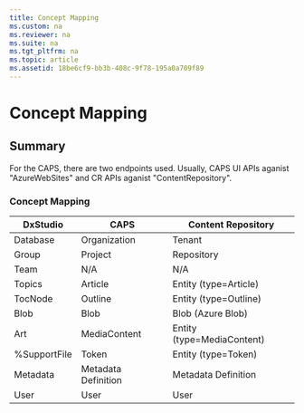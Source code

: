 ```yaml
---
title: Concept Mapping
ms.custom: na
ms.reviewer: na
ms.suite: na
ms.tgt_pltfrm: na
ms.topic: article
ms.assetid: 18be6cf9-bb3b-408c-9f78-195a0a709f89
---
```

# Concept Mapping
## Summary
For the CAPS, there are two endpoints used. Usually, CAPS UI APIs aganist "AzureWebSites" and CR APIs aganist "ContentRepository".

### Concept Mapping


DxStudio  |CAPS  |Content Repository  
---------|---------|---------
Database     |  Organization       |  Tenant       
Group     |   Project      |       Repository  
Team     |    N/A     |       N/A  
Topics     |   Article      |        Entity  (type=Article) 
TocNode     |  Outline       |    Entity (type=Outline)     
Blob     |   Blob      |         Blob (Azure Blob)
Art     |    MediaContent     |    Entity (type=MediaContent)     
%SupportFile     |   Token      |    Entity (type=Token)     
Metadata     |     Metadata Definition    |     Metadata Definition    
User    |    User     |         User
      

